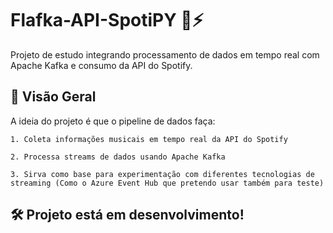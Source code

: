 # Flafka-API-SpotiPY 🎵⚡

Projeto de estudo integrando processamento de dados em tempo real com Apache Kafka e consumo da API do Spotify.

## 📌 Visão Geral

A ideia do projeto é que o pipeline de dados faça:

    1. Coleta informações musicais em tempo real da API do Spotify

    2. Processa streams de dados usando Apache Kafka

    3. Sirva como base para experimentação com diferentes tecnologias de streaming (Como o Azure Event Hub que pretendo usar também para teste)

## **🛠 Projeto está em desenvolvimento!**
